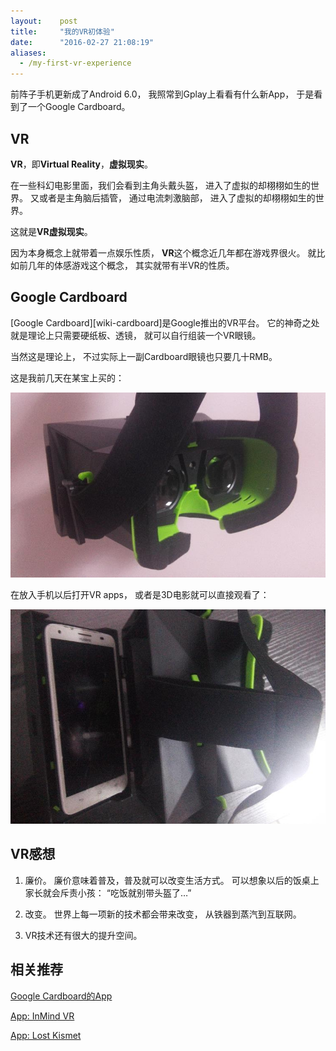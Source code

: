 ```yaml
---
layout:    post
title:     "我的VR初体验"
date:      "2016-02-27 21:08:19"
aliases:
  - /my-first-vr-experience
---
```


前阵子手机更新成了Android 6.0，
我照常到Gplay上看看有什么新App，
于是看到了一个Google Cardboard。

<!--MORE-->


## VR
**VR**，即**Virtual Reality**，**虚拟现实**。

在一些科幻电影里面，我们会看到主角头戴头盔，
进入了虚拟的却栩栩如生的世界。
又或者是主角脑后插管，
通过电流刺激脑部，
进入了虚拟的却栩栩如生的世界。

这就是**VR虚拟现实**。

因为本身概念上就带着一点娱乐性质，
**VR**这个概念近几年都在游戏界很火。
就比如前几年的体感游戏这个概念，
其实就带有半VR的性质。

## Google Cardboard

[Google Cardboard][wiki-cardboard]是Google推出的VR平台。
它的神奇之处就是理论上只需要硬纸板、透镜，
就可以自行组装一个VR眼镜。

当然这是理论上，
不过实际上一副Cardboard眼镜也只要几十RMB。

这是我前几天在某宝上买的：

![vr][vr-glasses]

在放入手机以后打开VR apps，
或者是3D电影就可以直接观看了：

![vr-phone][vr-with-phone]


## VR感想

1. 廉价。
廉价意味着普及，普及就可以改变生活方式。
可以想象以后的饭桌上家长就会斥责小孩：
“吃饭就别带头盔了…”

2. 改变。
世界上每一项新的技术都会带来改变，
从铁器到蒸汽到互联网。

3. VR技术还有很大的提升空间。


## 相关推荐

[Google Cardboard的App][cardboard]

[App: InMind VR][inmind-vr]

[App: Lost Kismet][lost-kismet]


[vr-glasses]:    /assets/vr_glasses.jpg
[vr-with-phone]: /assets/vr_with_phone.jpg
[cardboard]:     https://play.google.com/store/apps/details?id=com.google.samples.apps.cardboarddemo
[inmind-vr]:     https://play.google.com/store/apps/details?id=com.nivalvr.inmind
[lost-kismet]:   https://play.google.com/store/apps/details?id=com.hihill.link

